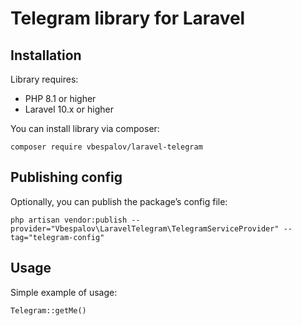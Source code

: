 # Telegram library for Laravel

## Installation

Library requires: 

- PHP 8.1 or higher
- Laravel 10.x or higher

You can install library via composer:

```shell
composer require vbespalov/laravel-telegram
```

## Publishing config

Optionally, you can publish the package’s config file:

```shell
php artisan vendor:publish --provider="Vbespalov\LaravelTelegram\TelegramServiceProvider" --tag="telegram-config"
```

## Usage

Simple example of usage:
```php
Telegram::getMe()
```
